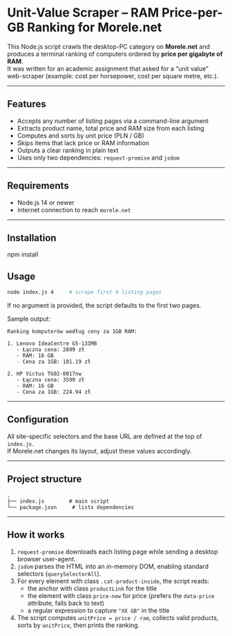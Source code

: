 # Unit-Value Scraper – RAM Price-per-GB Ranking for Morele.net

This Node.js script crawls the desktop-PC category on **Morele.net** and produces a terminal ranking of computers ordered by **price per gigabyte of RAM**.  
It was written for an academic assignment that asked for a “unit value” web-scraper (example: cost per horsepower, cost per square metre, etc.).

---

## Features

* Accepts any number of listing pages via a command-line argument  
* Extracts product name, total price and RAM size from each listing  
* Computes and sorts by unit price (PLN / GB)  
* Skips items that lack price or RAM information  
* Outputs a clear ranking in plain text  
* Uses only two dependencies: `request-promise` and `jsdom`

---

## Requirements

* Node.js 14 or newer  
* Internet connection to reach `morele.net`

---

## Installation
npm install


## Usage

```bash
node index.js 4     # scrape first 4 listing pages
```

If no argument is provided, the script defaults to the first two pages.

Sample output:

```
Ranking komputerów według ceny za 1GB RAM:

1. Lenovo IdeaCentre G5-13IMB
   - Łączna cena: 2899 zł
   - RAM: 16 GB
   - Cena za 1GB: 181.19 zł

2. HP Victus TG02-0017nw
   - Łączna cena: 3599 zł
   - RAM: 16 GB
   - Cena za 1GB: 224.94 zł
```

---

## Configuration

All site-specific selectors and the base URL are defined at the top of `index.js`.  
If Morele.net changes its layout, adjust these values accordingly.

---

## Project structure

```
.
├── index.js        # main script
└── package.json     # lists dependencies
```

---

## How it works

1. `request-promise` downloads each listing page while sending a desktop browser user-agent.  
2. `jsdom` parses the HTML into an in-memory DOM, enabling standard selectors (`querySelectorAll`).  
3. For every element with class `.cat-product-inside`, the script reads:
   * the anchor with class `productLink` for the title
   * the element with class `price-new` for price (prefers the `data-price` attribute, falls back to text)
   * a regular expression to capture `"XX GB"` in the title
4. The script computes `unitPrice = price / ram`, collects valid products, sorts by `unitPrice`, then prints the ranking.

